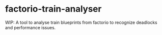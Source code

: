 # factorio-train-analyser
WIP: A tool to analyse train blueprints from factorio to recognize deadlocks and performance issues.
